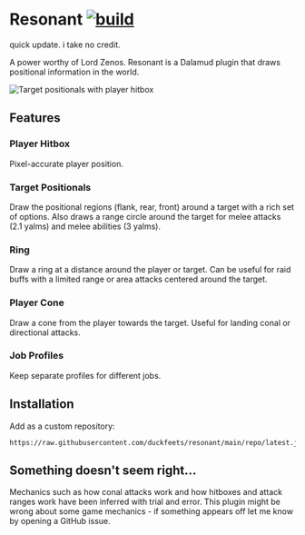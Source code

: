 # Resonant [![build](https://github.com/aulus-asina/resonant/actions/workflows/build.yml/badge.svg)](https://github.com/aulus-asina/resonant/actions/workflows/build.yml)

quick update. i take no credit.

A power worthy of Lord Zenos. Resonant is a Dalamud plugin that draws positional information in the world. 

![Target positionals with player hitbox](/repo/positionals.png)
## Features
### Player Hitbox
Pixel-accurate player position.
### Target Positionals
Draw the positional regions (flank, rear, front) around a target with a rich set of options. Also draws a range circle around the target for melee attacks (2.1 yalms) and melee abilities (3 yalms).
### Ring
Draw a ring at a distance around the player or target. Can be useful for raid buffs with a limited range or area attacks centered around the target.
### Player Cone
Draw a cone from the player towards the target. Useful for landing conal or directional attacks.
### Job Profiles
Keep separate profiles for different jobs.

## Installation
Add as a custom repository:
```
https://raw.githubusercontent.com/duckfeets/resonant/main/repo/latest.json
```

## Something doesn't seem right...
Mechanics such as how conal attacks work and how hitboxes and attack ranges work
have been inferred with trial and error. This plugin might be wrong about some
game mechanics - if something appears off let me know by opening a GitHub issue.
